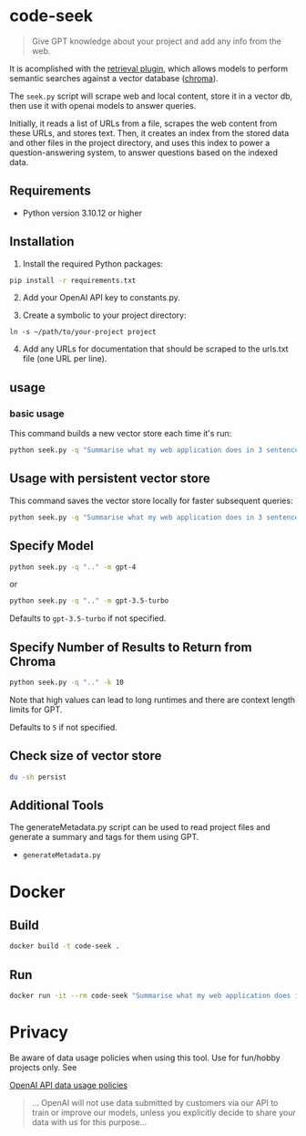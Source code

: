# code-seek

> Give GPT knowledge about your project and add any info from the web.

It is acomplished with the [retrieval plugin](https://github.com/openai/chatgpt-retrieval-plugin), which allows models to perform semantic searches against a vector database ([chroma](https://github.com/chroma-core/chroma)).

The `seek.py` script will scrape web and local content, store it in a vector db, then use it with openai models to answer queries.

Initially, it reads a list of URLs from a file, scrapes the web content from these URLs, and stores text. Then, it creates an index from the stored data and other files in the project directory, and uses this index to power a question-answering system, to answer questions based on the indexed data.

## Requirements

- Python version 3.10.12 or higher

## Installation

1. Install the required Python packages:

```bash
pip install -r requirements.txt
```

2. Add your OpenAI API key to constants.py.

3. Create a symbolic to your project directory:

`ln -s ~/path/to/your-project project` 

4. Add any URLs for documentation that should be scraped to the urls.txt file (one URL per line).

## usage

### basic usage

This command builds a new vector store each time it's run:

```bash
python seek.py -q "Summarise what my web application does in 3 sentences."
```

## Usage with persistent vector store

This command saves the vector store locally for faster subsequent queries:

```bash
python seek.py -q "Summarise what my web application does in 3 sentences." --persist
```

## Specify Model

```bash
python seek.py -q ".." -m gpt-4
```

or

```bash
python seek.py -q ".." -m gpt-3.5-turbo
```

Defaults to `gpt-3.5-turbo` if not specified.

## Specify Number of Results to Return from Chroma

```bash
python seek.py -q ".." -k 10
```

Note that high values can lead to long runtimes and there are context length limits for GPT.

Defaults to `5` if not specified.

## Check size of vector store

```bash
du -sh persist
```

## Additional Tools

The generateMetadata.py script can be used to read project files and generate a summary and tags for them using GPT.

- `generateMetadata.py`


# Docker

## Build

```bash
docker build -t code-seek .
```

## Run

```bash
docker run -it --rm code-seek "Summarise what my web application does in 3 sentences."
```

# Privacy

Be aware of data usage policies when using this tool. Use for fun/hobby projects only. See

[OpenAI API data usage policies](https://openai.com/policies/api-data-usage-policies)

> ... OpenAI will not use data submitted by customers via our API to train or improve our models, unless you explicitly decide to share your data with us for this purpose...